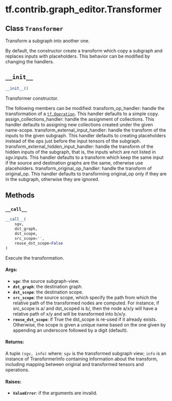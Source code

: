 <div itemscope itemtype="http://developers.google.com/ReferenceObject">
<meta itemprop="name" content="tf.contrib.graph_editor.Transformer" />
<meta itemprop="path" content="Stable" />
<meta itemprop="property" content="__call__"/>
<meta itemprop="property" content="__init__"/>
</div>

# tf.contrib.graph_editor.Transformer

## Class `Transformer`



Transform a subgraph into another one.

By default, the constructor create a transform which copy a subgraph and
replaces inputs with placeholders. This behavior can be modified by changing
the handlers.

<h2 id="__init__"><code>__init__</code></h2>

``` python
__init__()
```

Transformer constructor.

The following members can be modified:
transform_op_handler: handle the transformation of a <a href="../../../tf/Operation.md"><code>tf.Operation</code></a>.
  This handler defaults to a simple copy.
assign_collections_handler: handle the assignment of collections.
  This handler defaults to assigning new collections created under the
  given name-scope.
transform_external_input_handler: handle the transform of the inputs to
  the given subgraph. This handler defaults to creating placeholders
  instead of the ops just before the input tensors of the subgraph.
transform_external_hidden_input_handler: handle the transform of the
  hidden inputs of the subgraph, that is, the inputs which are not listed
  in sgv.inputs. This handler defaults to a transform which keep the same
  input if the source and destination graphs are the same, otherwise
  use placeholders.
transform_original_op_handler: handle the transform of original_op. This
  handler defaults to transforming original_op only if they are in the
  subgraph, otherwise they are ignored.



## Methods

<h3 id="__call__"><code>__call__</code></h3>

``` python
__call__(
    sgv,
    dst_graph,
    dst_scope,
    src_scope='',
    reuse_dst_scope=False
)
```

Execute the transformation.

#### Args:

* <b>`sgv`</b>: the source subgraph-view.
* <b>`dst_graph`</b>: the destination graph.
* <b>`dst_scope`</b>: the destination scope.
* <b>`src_scope`</b>: the source scope, which specify the path from which the
    relative path of the transformed nodes are computed. For instance, if
    src_scope is a/ and dst_scoped is b/, then the node a/x/y will have a
    relative path of x/y and will be transformed into b/x/y.
* <b>`reuse_dst_scope`</b>: if True the dst_scope is re-used if it already exists.
    Otherwise, the scope is given a unique name based on the one given
    by appending an underscore followed by a digit (default).

#### Returns:

A tuple `(sgv, info)` where:
  `sgv` is the transformed subgraph view;
  `info` is an instance of TransformerInfo containing
  information about the transform, including mapping between
  original and transformed tensors and operations.

#### Raises:

* <b>`ValueError`</b>: if the arguments are invalid.



